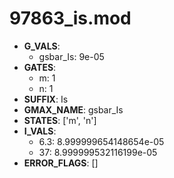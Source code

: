 # 97863_is.mod

- **G_VALS**:
  - gsbar_Is: 9e-05
- **GATES**:
  - m: 1
  - n: 1
- **SUFFIX**: Is
- **GMAX_NAME**: gsbar_Is
- **STATES**: ['m', 'n']
- **I_VALS**:
  - 6.3: 8.999999654148654e-05
  - 37: 8.999999532116199e-05
- **ERROR_FLAGS**: []
